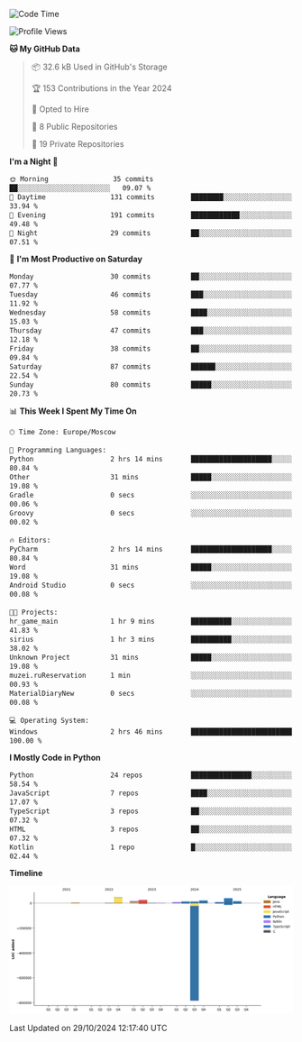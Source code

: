 <!--START_SECTION:waka-->
![Code Time](http://img.shields.io/badge/Code%20Time-539%20hrs%2017%20mins-blue)

![Profile Views](http://img.shields.io/badge/Profile%20Views-3-blue)

**🐱 My GitHub Data** 

> 📦 32.6 kB Used in GitHub's Storage 
 > 
> 🏆 153 Contributions in the Year 2024
 > 
> 💼 Opted to Hire
 > 
> 📜 8 Public Repositories 
 > 
> 🔑 19 Private Repositories 
 > 
**I'm a Night 🦉** 

```text
🌞 Morning                35 commits          ██░░░░░░░░░░░░░░░░░░░░░░░   09.07 % 
🌆 Daytime                131 commits         ████████░░░░░░░░░░░░░░░░░   33.94 % 
🌃 Evening                191 commits         ████████████░░░░░░░░░░░░░   49.48 % 
🌙 Night                  29 commits          ██░░░░░░░░░░░░░░░░░░░░░░░   07.51 % 
```
📅 **I'm Most Productive on Saturday** 

```text
Monday                   30 commits          ██░░░░░░░░░░░░░░░░░░░░░░░   07.77 % 
Tuesday                  46 commits          ███░░░░░░░░░░░░░░░░░░░░░░   11.92 % 
Wednesday                58 commits          ████░░░░░░░░░░░░░░░░░░░░░   15.03 % 
Thursday                 47 commits          ███░░░░░░░░░░░░░░░░░░░░░░   12.18 % 
Friday                   38 commits          ██░░░░░░░░░░░░░░░░░░░░░░░   09.84 % 
Saturday                 87 commits          ██████░░░░░░░░░░░░░░░░░░░   22.54 % 
Sunday                   80 commits          █████░░░░░░░░░░░░░░░░░░░░   20.73 % 
```


📊 **This Week I Spent My Time On** 

```text
🕑︎ Time Zone: Europe/Moscow

💬 Programming Languages: 
Python                   2 hrs 14 mins       ████████████████████░░░░░   80.84 % 
Other                    31 mins             █████░░░░░░░░░░░░░░░░░░░░   19.08 % 
Gradle                   0 secs              ░░░░░░░░░░░░░░░░░░░░░░░░░   00.06 % 
Groovy                   0 secs              ░░░░░░░░░░░░░░░░░░░░░░░░░   00.02 % 

🔥 Editors: 
PyCharm                  2 hrs 14 mins       ████████████████████░░░░░   80.84 % 
Word                     31 mins             █████░░░░░░░░░░░░░░░░░░░░   19.08 % 
Android Studio           0 secs              ░░░░░░░░░░░░░░░░░░░░░░░░░   00.08 % 

🐱‍💻 Projects: 
hr_game_main             1 hr 9 mins         ██████████░░░░░░░░░░░░░░░   41.83 % 
sirius                   1 hr 3 mins         ██████████░░░░░░░░░░░░░░░   38.02 % 
Unknown Project          31 mins             █████░░░░░░░░░░░░░░░░░░░░   19.08 % 
muzei.ruReservation      1 min               ░░░░░░░░░░░░░░░░░░░░░░░░░   00.93 % 
MaterialDiaryNew         0 secs              ░░░░░░░░░░░░░░░░░░░░░░░░░   00.08 % 

💻 Operating System: 
Windows                  2 hrs 46 mins       █████████████████████████   100.00 % 
```

**I Mostly Code in Python** 

```text
Python                   24 repos            ███████████████░░░░░░░░░░   58.54 % 
JavaScript               7 repos             ████░░░░░░░░░░░░░░░░░░░░░   17.07 % 
TypeScript               3 repos             ██░░░░░░░░░░░░░░░░░░░░░░░   07.32 % 
HTML                     3 repos             ██░░░░░░░░░░░░░░░░░░░░░░░   07.32 % 
Kotlin                   1 repo              █░░░░░░░░░░░░░░░░░░░░░░░░   02.44 % 
```



**Timeline**

![Lines of Code chart](https://raw.githubusercontent.com/adlemx/adlemx/main/assets/bar_graph.png)


 Last Updated on 29/10/2024 12:17:40 UTC
<!--END_SECTION:waka-->

